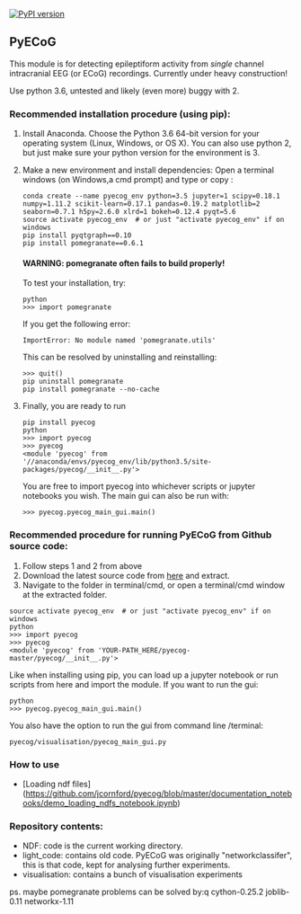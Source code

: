 [![PyPI version](https://badge.fury.io/py/pyecog.svg)](https://badge.fury.io/py/pyecog)
## PyECoG
This module is for detecting epileptiform activity from *single* channel intracranial EEG (or ECoG) recordings.
Currently under heavy construction!

Use python 3.6, untested and likely (even more) buggy with 2. 



### Recommended installation procedure (using pip):

1. Install Anaconda. Choose the Python 3.6 64-bit version for your operating system (Linux, Windows, or OS X).
  You can also use python 2, but just make sure your python version for the environment is 3. 
2. Make a new environment and install dependencies: Open a terminal windows (on Windows,a cmd prompt) and type or copy :
    ```{bash}
    conda create --name pyecog_env python=3.5 jupyter=1 scipy=0.18.1 numpy=1.11.2 scikit-learn=0.17.1 pandas=0.19.2 matplotlib=2 seaborn=0.7.1 h5py=2.6.0 xlrd=1 bokeh=0.12.4 pyqt=5.6
    source activate pyecog_env  # or just "activate pyecog_env" if on windows
    pip install pyqtgraph==0.10
    pip install pomegranate==0.6.1
    ```
    #### WARNING: pomegranate often fails to build properly!
    To test your installation, try:
    ```{bash}
    python
    >>> import pomegranate
    ```
    If you get the following error:
    ```{bash}
    ImportError: No module named 'pomegranate.utils'
    ```
    This can be resolved by uninstalling and reinstalling:
    ```{bash}
    >>> quit()
    pip uninstall pomegranate
    pip install pomegranate --no-cache
    ```

3. Finally, you are ready to run 
    ```{bash}
    pip install pyecog
    python
    >>> import pyecog
    >>> pyecog
    <module 'pyecog' from '//anaconda/envs/pyecog_env/lib/python3.5/site-packages/pyecog/__init__.py'>
    ```
    You are free to import pyecog into whichever scripts or jupyter notebooks you wish. The main gui can also be run with:
    
    ```
    >>> pyecog.pyecog_main_gui.main()
    ```


### Recommended procedure for running PyECoG from Github source code:
1. Follow steps 1 and 2 from above
2. Download the latest source code from [here](https://github.com/jcornford/pyecog/archive/master.zip) and extract.
3. Navigate to the folder in terminal/cmd, or open a terminal/cmd window at the extracted folder.
```{bash}
source activate pyecog_env  # or just "activate pyecog_env" if on windows
python
>>> import pyecog
>>> pyecog
<module 'pyecog' from 'YOUR-PATH_HERE/pyecog-master/pyecog/__init__.py'>
```

Like when installing using pip, you can load up a jupyter notebook or run scripts from here and import the module.
If you want to run the gui:
```{bash}
python
>>> pyecog.pyecog_main_gui.main()
```

You also have the option to run the gui from command line /terminal:

```{bash}
pyecog/visualisation/pyecog_main_gui.py 
```

### How to use
- [Loading ndf files] (https://github.com/jcornford/pyecog/blob/master/documentation_notebooks/demo_loading_ndfs_notebook.ipynb)

### Repository contents:
* NDF:          code is the current working directory.
* light_code:   contains old code. PyECoG was originally "networkclassifer", this is that code, kept for analysing further experiments.
* visualisation: contains a bunch of visualisation experiments

ps. maybe pomegranate problems can be solved by:q
cython-0.25.2 joblib-0.11 networkx-1.11


